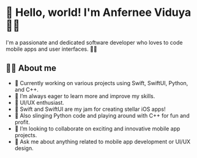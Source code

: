 # 👋 Hello, world! I'm Anfernee Viduya 🙋‍♂️ 

I'm a passionate and dedicated software developer who loves to code mobile apps and user interfaces. 📱✨

## 👨‍💻 About me

- 🔭 Currently working on various projects using Swift, SwiftUI, Python, and C++.
- 🌱 I’m always eager to learn more and improve my skills.
- 🎨 UI/UX enthusiast.
- 🚀 Swift and SwiftUI are my jam for creating stellar iOS apps!
- 🐍 Also slinging Python code and playing around with C++ for fun and profit.
- 👯 I’m looking to collaborate on exciting and innovative mobile app projects.
- 💬 Ask me about anything related to mobile app development or UI/UX design.
